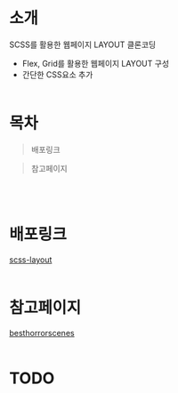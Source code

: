 # 소개

SCSS를 활용한 웹페이지 LAYOUT 클론코딩
- Flex, Grid를 활용한 웹페이지 LAYOUT 구성
- 간단한 CSS요소 추가
<br><br>

# 목차

> 배포링크

> 참고페이지

<br><br>

# 배포링크
[scss-layout](https://uzleem.github.io/scss-layout/)
<br><br>

# 참고페이지
[besthorrorscenes](https://besthorrorscenes.com/)
<br><br>

# TODO

<br><br>
